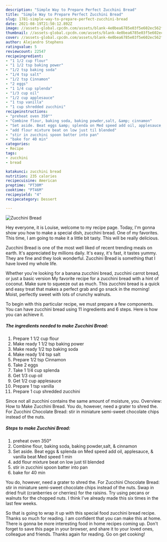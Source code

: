 ```yaml
---
description: "Simple Way to Prepare Perfect Zucchini Bread"
title: "Simple Way to Prepare Perfect Zucchini Bread"
slug: 1781-simple-way-to-prepare-perfect-zucchini-bread
date: 2021-08-19T21:50:12.892Z
image: //assets-global.cpcdn.com/assets/blank-4e0bea6785e03f5e602ec562f230caae08da540cada707380b4fe1bbebba43da.png
thumbnail: //assets-global.cpcdn.com/assets/blank-4e0bea6785e03f5e602ec562f230caae08da540cada707380b4fe1bbebba43da.png
cover: //assets-global.cpcdn.com/assets/blank-4e0bea6785e03f5e602ec562f230caae08da540cada707380b4fe1bbebba43da.png
author: Alejandro Stephens
ratingvalue: 5
reviewcount: 22547
recipeingredient:
- "1 1/2 cup flour"
- "1 1/2 tsp baking power"
- "1/2 tsp baking soda"
- "1/4 tsp salt"
- "1/2 tsp Cinnamon"
- "2 eggs"
- "1 1/4 cup splenda"
- "1/3 cup oil"
- "1/2 cup applesauce"
- "1 tsp vanilla"
- "1 cup shredded zucchini"
recipeinstructions:
- "preheat oven 350°"
- "Combine flour, baking soda, baking powder,salt, &amp; cinnamon"
- "Set aside. Beat eggs &amp; splenda on Med speed add oil, applesauce, &amp; vanilla beat Med speed 1 min"
- "add flour mixture beat on low just til blended"
- "stir in zucchini spoon batter into pan"
- "bake for 40 min"
categories:
- Recipe
tags:
- zucchini
- bread

katakunci: zucchini bread 
nutrition: 235 calories
recipecuisine: American
preptime: "PT30M"
cooktime: "PT46M"
recipeyield: "4"
recipecategory: Dessert

---
```



![Zucchini Bread](//assets-global.cpcdn.com/assets/blank-4e0bea6785e03f5e602ec562f230caae08da540cada707380b4fe1bbebba43da.png)

Hey everyone, it is Louise, welcome to my recipe page. Today, I'm gonna show you how to make a special dish, zucchini bread. One of my favorites. This time, I am going to make it a little bit tasty. This will be really delicious.

Zucchini Bread is one of the most well liked of recent trending meals on earth. It's appreciated by millions daily. It's easy, it's fast, it tastes yummy. They are fine and they look wonderful. Zucchini Bread is something that I have loved my whole life.

Whether you&#39;re looking for a banana zucchini bread, zucchini carrot bread, or just a basic version My favorite recipe for a zucchini bread with a hint of coconut. Make sure to squeeze out as much. This zucchini bread is a quick and easy treat that makes a perfect grab and go snack in the morning! Moist, perfectly sweet with lots of crunchy walnuts.


To begin with this particular recipe, we must prepare a few components. You can have zucchini bread using 11 ingredients and 6 steps. Here is how you can achieve it.

<!--inarticleads1-->

##### The ingredients needed to make Zucchini Bread:

1. Prepare 1 1/2 cup flour
1. Make ready 1 1/2 tsp baking power
1. Make ready 1/2 tsp baking soda
1. Make ready 1/4 tsp salt
1. Prepare 1/2 tsp Cinnamon
1. Take 2 eggs
1. Take 1 1/4 cup splenda
1. Get 1/3 cup oil
1. Get 1/2 cup applesauce
1. Prepare 1 tsp vanilla
1. Prepare 1 cup shredded zucchini


Since not all zucchini contains the same amount of moisture, you. Overview: How to Make Zucchini Bread. You do, however, need a grater to shred the. For Zucchini Chocolate Bread: stir in miniature semi-sweet chocolate chips instead of the nuts. 

<!--inarticleads2-->

##### Steps to make Zucchini Bread:

1. preheat oven 350°
1. Combine flour, baking soda, baking powder,salt, &amp; cinnamon
1. Set aside. Beat eggs &amp; splenda on Med speed add oil, applesauce, &amp; vanilla beat Med speed 1 min
1. add flour mixture beat on low just til blended
1. stir in zucchini spoon batter into pan
1. bake for 40 min


You do, however, need a grater to shred the. For Zucchini Chocolate Bread: stir in miniature semi-sweet chocolate chips instead of the nuts. Swap in dried fruit (cranberries or cherries) for the raisins. Try using pecans or walnuts for the chopped nuts. I think I&#39;ve already made this six times in the last few weeks. 

So that is going to wrap it up with this special food zucchini bread recipe. Thanks so much for reading. I am confident that you can make this at home. There is gonna be more interesting food in home recipes coming up. Don't forget to save this page in your browser, and share it to your loved ones, colleague and friends. Thanks again for reading. Go on get cooking!
